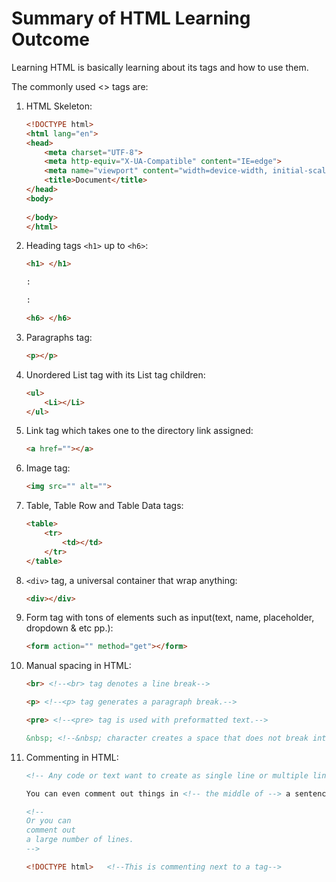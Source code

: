 # Summary of HTML Learning Outcome

Learning HTML is basically learning about its tags and how to use them.

The commonly used <> tags are:

1. HTML Skeleton:

   ```html
   <!DOCTYPE html>
   <html lang="en">
   <head>
       <meta charset="UTF-8">
       <meta http-equiv="X-UA-Compatible" content="IE=edge">
       <meta name="viewport" content="width=device-width, initial-scale=1.0">
       <title>Document</title>
   </head>
   <body>
       
   </body>
   </html>
   ```

2. Heading tags `<h1>` up to `<h6>`:

   ```html
   <h1> </h1>

   :

   :

   <h6> </h6>
   ```

3. Paragraphs tag:

   ```html
   <p></p>
   ```

4. Unordered List tag with its List tag children:

   ```html
   <ul>
       <Li></Li>
   </ul>
   ```

5. Link tag which takes one to the directory link assigned:

   ```html
   <a href=""></a>
   ```

6. Image tag:

   ```html
   <img src="" alt="">
   ```

7. Table, Table Row and Table Data tags:

   ```html
   <table>
       <tr>
           <td></td>
       </tr>
   </table>
   ```

8. `<div>` tag, a universal container that wrap anything:

    ```html
    <div></div>
    ```

9. Form tag with tons of elements such as input(text, name, placeholder, dropdown & etc pp.):

    ```html
    <form action="" method="get"></form>
    ```

10. Manual spacing in HTML:

    ```html
    <br> <!--<br> tag denotes a line break-->

    <p> <!--<p> tag generates a paragraph break.-->

    <pre> <!--<pre> tag is used with preformatted text.-->

    &nbsp; <!--&nbsp; character creates a space that does not break into a new line.-->
    ```

11. Commenting in HTML:

    ```html
    <!-- Any code or text want to create as single line or multiple line comment -->

    You can even comment out things in <!-- the middle of --> a sentence.

    <!--
    Or you can
    comment out
    a large number of lines.
    -->

    <!DOCTYPE html>   <!--This is commenting next to a tag-->
    ```
